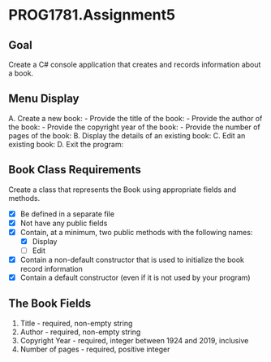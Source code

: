 # PROG1781.Assignment5
## Goal
Create a C# console application that creates and records information about a book.

## Menu Display

A. Create a new book:
    - Provide the title of the book:
	- Provide the author of the book:
	- Provide the copyright year of the book:
	- Provide the number of pages of the book:
B. Display the details of an existing book:
C. Edit an existing book:
D. Exit the program:

## Book Class Requirements
Create a class that represents the Book using appropriate fields and methods.

* [x] Be defined in a separate file
* [x] Not have any public fields
* [x] Contain, at a minimum, two public methods with the following names:
    * [x] Display
    * [ ] Edit
* [x] Contain a non-default constructor that is used to initialize the book record information
* [x] Contain a default constructor (even if it is not used by your program)

## The Book Fields
1.	Title - required, non-empty string
1.	Author - required, non-empty string
1.	Copyright Year - required, integer between 1924 and 2019, inclusive
1.	Number of pages - required, positive integer

